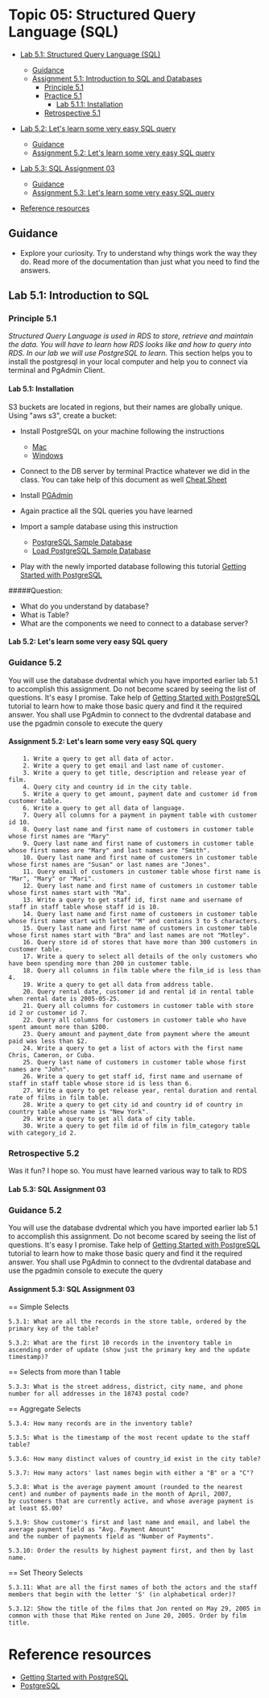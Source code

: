 # Topic 05: Structured Query Language (SQL)

<!-- TOC -->

- [Lab 5.1: Structured Query Language (SQL)](#topic-5-simple-storage-service-s3)
    - [Guidance](#guidance)
    - [Assignment 5.1: Introduction to SQL and Databases](#assignment-1-introduction-to-sql-and-databases)
        - [Principle 5.1](#principle-51)
        - [Practice 5.1](#practice-51)
            - [Lab 5.1.1: Installation](#lab-511-installation)
        - [Retrospective 5.1](#retrospective-51)
- [Lab 5.2: Let's learn some very easy SQL query](#learn-basic-sql-query)  
    - [Guidance](#guidance)
    - [Assignment 5.2: Let's learn some very easy SQL query](#learn-sql)

- [Lab 5.3: SQL Assignment 03](#sql-assignment-3)
    - [Guidance](#guidance)
    - [Assignment 5.3: Let's learn some very easy SQL query](#learn-sql)
- [Reference resources](#reference-resoures)    



[comment]: <> (    - [Assignment 5.5: Practice Basic SQL Query]&#40;#assignment-55-practice-basic-sql&#41;)

[comment]: <> (        - [Principle 5.5]&#40;#principle-55&#41;)

[comment]: <> (        - [Practice 5.5]&#40;#practice-55&#41;)

[comment]: <> (            - [Lab 5.5.1: Recreate the Bucket with Public Data]&#40;#lab-551-recreate-the-bucket-with-public-data&#41;)

[comment]: <> (                - [Question: Downloading Protection]&#40;#question-downloading-protection&#41;)

[comment]: <> (        - [Retrospective 5.5]&#40;#retrospective-55&#41;)

<!-- /TOC -->

## Guidance

- Explore your curiosity. Try to understand why things work the way
  they do. Read more of the documentation than just what you need to
  find the answers.

[comment]: <> (For each section, you'll want to create a branch on your github repo,)

[comment]: <> (push your changes to it. Consider this pattern "assumed" for)

[comment]: <> (all labs going forward so we don't have to increase the length of the)

[comment]: <> (document by copying / pasting "push these changes to your branch" fifty)

[comment]: <> (times.)

## Lab 5.1: Introduction to SQL

### Principle 5.1

*Structured Query Language is used in RDS to store, retrieve and maintain the data. You will have to learn how RDS looks like and how to query into RDS. In our lab we will use PostgreSQL to learn.*
This section helps you to install the postgresql in your local computer and help you to connect via terminal and PgAdmin Client.
#### Lab 5.1: Installation

S3 buckets are located in regions, but their names are globally unique.
Using "aws s3", create a bucket:

- Install PostgreSQL on your machine following the instructions 
  - [Mac](https://docs.google.com/document/d/10Fnltg2mR-COZXdA7E0mMRXUDp_JxDFD7Hrs6Pz5QTg/edit?usp=sharing) 
  - [Windows](https://www.postgresqltutorial.com/postgresql-getting-started/install-postgresql/)
- Connect to the DB server by terminal Practice whatever we did in the class. You can take help of this document as well [Cheat Sheet](https://www.postgresqltutorial.com/postgresql-cheat-sheet/)

- Install [PGAdmin](https://www.pgadmin.org/download/)

- Again practice all the SQL queries you have learned

- Import a sample database using this instruction
    - [PostgreSQL Sample Database](https://www.postgresqltutorial.com/postgresql-getting-started/postgresql-sample-database/)
    - [Load PostgreSQL Sample Database](https://www.postgresqltutorial.com/postgresql-getting-started/load-postgresql-sample-database/)

- Play with the newly imported database following this tutorial [Getting Started with PostgreSQL](https://www.postgresqltutorial.com/postgresql-getting-started/)


 #####Question: 
- What do you understand by database?
- What is Table?
- What are the components we need to connect  to a database server?

#### Lab 5.2: Let's learn some very easy SQL query
### Guidance 5.2
 You will use the database dvdrental which you have imported earlier lab 5.1 to accomplish this assignment.
Do not become scared by seeing the list of questions. It's easy I promise. Take help of [Getting Started with PostgreSQL](https://www.postgresqltutorial.com/postgresql-getting-started/) 
tutorial to learn how to make those basic query and find it the required answer.
You shall use PgAdmin to connect to the dvdrental database and use the pgadmin console to execute the query
#### Assignment 5.2: Let's learn some very easy SQL query       
        1. Write a query to get all data of actor.
        2. Write a query to get email and last name of customer.
        3. Write a query to get title, description and release year of film.
        4. Query city and country id in the city table.
        5. Write a query to get amount, payment date and customer id from customer table.
        6. Write a query to get all data of language.
        7. Query all columns for a payment in payment table with customer id 10.
        8. Query last name and first name of customers in customer table whose first names are "Mary"
        9. Query last name and first name of customers in customer table whose first names are "Mary" and last names are "Smith".
        10. Query last name and first name of customers in customer table whose first names are "Susan" or last names are "Jones".
        11. Query email of customers in customer table whose first name is "Mar", "Mary" or "Mari".
        12. Query last name and first name of customers in customer table whose first names start with "Ma".
        13. Write a query to get staff id, first name and username of staff in staff table whose staff id is 10.
        14. Query last name and first name of customers in customer table whose first name start with letter "M" and contains 3 to 5 characters.
        15. Query last name and first name of customers in customer table whose first names start with "Bra" and last names are not "Motley".
        16. Query store id of stores that have more than 300 customers in customer table.
        17. Write a query to select all details of the only customers who have been spending more than 200 in customer table.
        18. Query all columns in film table where the film_id is less than 4.
        19. Write a query to get all data from address table.
        20. Query rental date, customer id and rental id in rental table when rental date is 2005-05-25.
        21. Query all columns for customers in customer table with store id 2 or customer id 7.
        22. Query all columns for customers in customer table who have spent amount more than $200.
        23. Query amount and payment_date from payment where the amount paid was less than $2.
        24. Write a query to get a list of actors with the first name Chris, Cameron, or Cuba.
        25. Query last name of customers in customer table whose first names are "John".
        26. Write a query to get staff id, first name and username of staff in staff table whose store id is less than 6.
        27. Write a query to get release year, rental duration and rental rate of films in film table.
        28. Write a query to get city id and country id of country in country table whose name is "New York".
        29. Write a query to get all data of city table.
        30. Write a query to get film id of film in film_category table with category_id 2.

### Retrospective 5.2
 Was it fun? I hope so. You must have learned various way to talk to RDS

#### Lab 5.3: SQL Assignment 03
### Guidance 5.2
You will use the database dvdrental which you have imported earlier lab 5.1 to accomplish this assignment.
Do not become scared by seeing the list of questions. It's easy I promise. Take help of [Getting Started with PostgreSQL](https://www.postgresqltutorial.com/postgresql-getting-started/)
tutorial to learn how to make those basic query and find it the required answer.
You shall use PgAdmin to connect to the dvdrental database and use the pgadmin console to execute the query

#### Assignment 5.3: SQL Assignment 03

== Simple Selects

    5.3.1: What are all the records in the store table, ordered by the primary key of the table?
    
    5.3.2: What are the first 10 records in the inventory table in ascending order of update (show just the primary key and the update timestamp)?
== Selects from more than 1 table

    5.3.3: What is the street address, district, city name, and phone number for all addresses in the 18743 postal code?
== Aggregate Selects

    5.3.4: How many records are in the inventory table?
    
    5.3.5: What is the timestamp of the most recent update to the staff table?
    
    5.3.6: How many distinct values of country_id exist in the city table?
    
    5.3.7: How many actors' last names begin with either a "B" or a "C"?
    
    5.3.8: What is the average payment amount (rounded to the nearest cent) and number of payments made in the month of April, 2007,
    by customers that are currently active, and whose average payment is at least $5.00?
    
    5.3.9: Show customer's first and last name and email, and label the average payment field as "Avg. Payment Amount"
    and the number of payments field as "Number of Payments".
    
    5.3.10: Order the results by highest payment first, and then by last name.

== Set Theory Selects

    5.3.11: What are all the first names of both the actors and the staff members that begin with the letter 'S' (in alphabetical order)?

    5.3.12: Show the title of the films that Jon rented on May 29, 2005 in common with those that Mike rented on June 20, 2005. Order by film title.

# Reference resources
-  [Getting Started with PostgreSQL](https://www.postgresqltutorial.com/postgresql-getting-started/)
-  [PostgreSQL](https://www.postgresql.org/)



